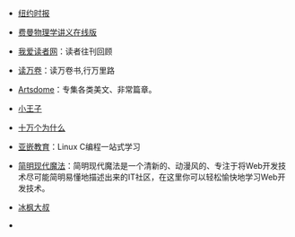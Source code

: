 - [纽约时报](https://www.nytimes.com/)

- [费曼物理学讲义在线版](http://www.feynmanlectures.caltech.edu/)

- [我爱读者网](http://www.52duzhe.com)：读者往刊回顾

- [读万卷](https://www.duwanjuan.cn/)：读万卷书,行万里路

- [Artsdome](http://www.artsdome.com/)：专集各类美文、非常篇章。

- [小王子](http://www.xiaowangzi.org/)

- [十万个为什么](http://www.10why.org/)

- [亚嵌教育](http://akaedu.github.io)：Linux C编程一站式学习

- [简明现代魔法](http://www.nowamagic.net/)：简明现代魔法是一个清新的、动漫风的、专注于将Web开发技术尽可能简明易懂地描述出来的IT社区，在这里你可以轻松愉快地学习Web开发技术。

- [冰枫大叔](https://www.jianshu.com/u/d53595364c3e)

- []()
[]()
[]()
[]()
[]()
[]()
[]()
[]()
[]()